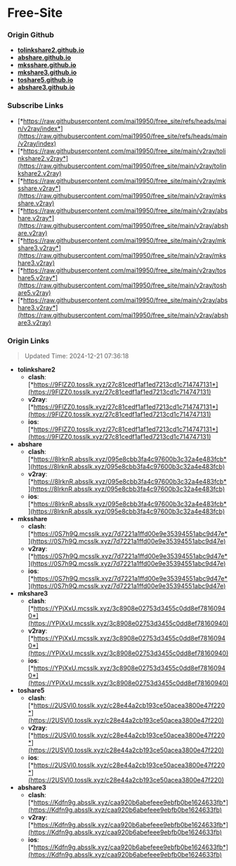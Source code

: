 # Free-Site

### Origin Github

- [**tolinkshare2.github.io**](https://github.com/tolinkshare2/tolinkshare2.github.io)
- [**abshare.github.io**](https://github.com/abshare/abshare.github.io)
- [**mksshare.github.io**](https://github.com/mksshare/mksshare.github.io)
- [**mkshare3.github.io**](https://github.com/mkshare3/mkshare3.github.io)
- [**toshare5.github.io**](https://github.com/toshare5/toshare5.github.io)
- [**abshare3.github.io**](https://github.com/abshare3/abshare3.github.io)

### Subscribe Links

- [*https://raw.githubusercontent.com/mai19950/free_site/refs/heads/main/v2ray/index*](https://raw.githubusercontent.com/mai19950/free_site/refs/heads/main/v2ray/index)
- [*https://raw.githubusercontent.com/mai19950/free_site/main/v2ray/tolinkshare2.v2ray*](https://raw.githubusercontent.com/mai19950/free_site/main/v2ray/tolinkshare2.v2ray)
- [*https://raw.githubusercontent.com/mai19950/free_site/main/v2ray/mksshare.v2ray*](https://raw.githubusercontent.com/mai19950/free_site/main/v2ray/mksshare.v2ray)
- [*https://raw.githubusercontent.com/mai19950/free_site/main/v2ray/abshare.v2ray*](https://raw.githubusercontent.com/mai19950/free_site/main/v2ray/abshare.v2ray)
- [*https://raw.githubusercontent.com/mai19950/free_site/main/v2ray/mkshare3.v2ray*](https://raw.githubusercontent.com/mai19950/free_site/main/v2ray/mkshare3.v2ray)
- [*https://raw.githubusercontent.com/mai19950/free_site/main/v2ray/toshare5.v2ray*](https://raw.githubusercontent.com/mai19950/free_site/main/v2ray/toshare5.v2ray)
- [*https://raw.githubusercontent.com/mai19950/free_site/main/v2ray/abshare3.v2ray*](https://raw.githubusercontent.com/mai19950/free_site/main/v2ray/abshare3.v2ray)

### Origin Links

> Updated Time: 2024-12-21 07:36:18

- **tolinkshare2**
  - **clash**: [*https://9FlZZ0.tosslk.xyz/27c81cedf1af1ed7213cd1c714747131*](https://9FlZZ0.tosslk.xyz/27c81cedf1af1ed7213cd1c714747131)
  - **v2ray**: [*https://9FlZZ0.tosslk.xyz/27c81cedf1af1ed7213cd1c714747131*](https://9FlZZ0.tosslk.xyz/27c81cedf1af1ed7213cd1c714747131)
  - **ios**: [*https://9FlZZ0.tosslk.xyz/27c81cedf1af1ed7213cd1c714747131*](https://9FlZZ0.tosslk.xyz/27c81cedf1af1ed7213cd1c714747131)
- **abshare**
  - **clash**: [*https://8lrknR.absslk.xyz/095e8cbb3fa4c97600b3c32a4e483fcb*](https://8lrknR.absslk.xyz/095e8cbb3fa4c97600b3c32a4e483fcb)
  - **v2ray**: [*https://8lrknR.absslk.xyz/095e8cbb3fa4c97600b3c32a4e483fcb*](https://8lrknR.absslk.xyz/095e8cbb3fa4c97600b3c32a4e483fcb)
  - **ios**: [*https://8lrknR.absslk.xyz/095e8cbb3fa4c97600b3c32a4e483fcb*](https://8lrknR.absslk.xyz/095e8cbb3fa4c97600b3c32a4e483fcb)
- **mksshare**
  - **clash**: [*https://0S7h9Q.mcsslk.xyz/7d7221a1ffd00e9e35394551abc9d47e*](https://0S7h9Q.mcsslk.xyz/7d7221a1ffd00e9e35394551abc9d47e)
  - **v2ray**: [*https://0S7h9Q.mcsslk.xyz/7d7221a1ffd00e9e35394551abc9d47e*](https://0S7h9Q.mcsslk.xyz/7d7221a1ffd00e9e35394551abc9d47e)
  - **ios**: [*https://0S7h9Q.mcsslk.xyz/7d7221a1ffd00e9e35394551abc9d47e*](https://0S7h9Q.mcsslk.xyz/7d7221a1ffd00e9e35394551abc9d47e)
- **mkshare3**
  - **clash**: [*https://YPjXxU.mcsslk.xyz/3c8908e02753d3455c0dd8ef78160940*](https://YPjXxU.mcsslk.xyz/3c8908e02753d3455c0dd8ef78160940)
  - **v2ray**: [*https://YPjXxU.mcsslk.xyz/3c8908e02753d3455c0dd8ef78160940*](https://YPjXxU.mcsslk.xyz/3c8908e02753d3455c0dd8ef78160940)
  - **ios**: [*https://YPjXxU.mcsslk.xyz/3c8908e02753d3455c0dd8ef78160940*](https://YPjXxU.mcsslk.xyz/3c8908e02753d3455c0dd8ef78160940)
- **toshare5**
  - **clash**: [*https://2USVl0.tosslk.xyz/c28e44a2cb193ce50acea3800e47f220*](https://2USVl0.tosslk.xyz/c28e44a2cb193ce50acea3800e47f220)
  - **v2ray**: [*https://2USVl0.tosslk.xyz/c28e44a2cb193ce50acea3800e47f220*](https://2USVl0.tosslk.xyz/c28e44a2cb193ce50acea3800e47f220)
  - **ios**: [*https://2USVl0.tosslk.xyz/c28e44a2cb193ce50acea3800e47f220*](https://2USVl0.tosslk.xyz/c28e44a2cb193ce50acea3800e47f220)
- **abshare3**
  - **clash**: [*https://Kdfn9g.absslk.xyz/caa920b6abefeee9ebfb0be1624633fb*](https://Kdfn9g.absslk.xyz/caa920b6abefeee9ebfb0be1624633fb)
  - **v2ray**: [*https://Kdfn9g.absslk.xyz/caa920b6abefeee9ebfb0be1624633fb*](https://Kdfn9g.absslk.xyz/caa920b6abefeee9ebfb0be1624633fb)
  - **ios**: [*https://Kdfn9g.absslk.xyz/caa920b6abefeee9ebfb0be1624633fb*](https://Kdfn9g.absslk.xyz/caa920b6abefeee9ebfb0be1624633fb)
